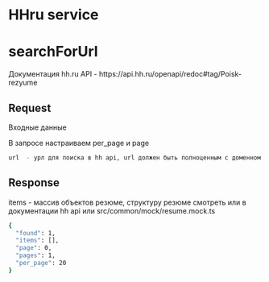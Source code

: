 <h1>HHru service</h1>

<h1>searchForUrl</h2>
Документация hh.ru API - https://api.hh.ru/openapi/redoc#tag/Poisk-rezyume


<h2>Request</h2>
<p>Входные данные</p>
<p>В запросе настраиваем per_page и page</p>

```bash
url  - урл для поиска в hh api, url должен быть полноценным с доменном
```

<h2>Response</h2>

<p>items - массив объектов резюме, структуру резюме смотреть или в документации hh api или src/common/mock/resume.mock.ts</p>

```bash
{
  "found": 1,
  "items": [],
  "page": 0,
  "pages": 1,
  "per_page": 20
}
```
